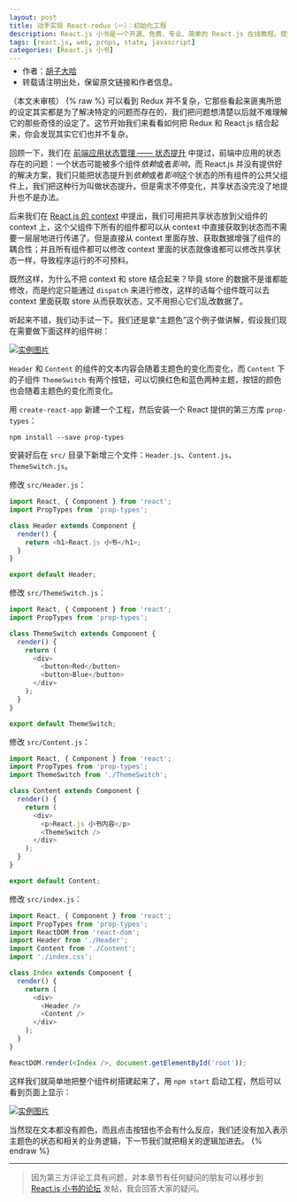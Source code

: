 ```yaml
---
layout: post
title: 动手实现 React-redux（一）：初始化工程
description: React.js 小书是一个开源、免费、专业、简单的 React.js 在线教程。提炼实战经验中基础的、重要的、频繁的知识进行重点讲解，让你能用最少的精力深入了解实战中最需要的 React.js 知识。
tags: [react.js, web, props, state, javascript]
categories: [React.js 小书]
---
```


<ul style='font-size: 14px; margin-top: -10px;'>
  <li>
    作者：<a href="https://www.zhihu.com/people/hu-zi-da-ha" target="_blank">胡子大哈</a>
  </li>
  <li>转载请注明出处，保留原文链接和作者信息。</li>
</ul>

（本文未审核）
{% raw %}
可以看到 Redux 并不复杂，它那些看起来匪夷所思的设定其实都是为了解决特定的问题而存在的，我们把问题想清楚以后就不难理解它的那些奇怪的设定了。这节开始我们来看看如何把 Redux 和 React.js 结合起来，你会发现其实它们也并不复杂。

回顾一下，我们在 [前端应用状态管理 —— 状态提升](http://react.huziketang.com/blog/lesson17) 中提过，前端中应用的状态存在的问题：一个状态可能被多个组件*依赖*或者*影响*，而 React.js 并没有提供好的解决方案，我们只能把状态提升到*依赖*或者*影响*这个状态的所有组件的公共父组件上，我们把这种行为叫做状态提升。但是需求不停变化，共享状态没完没了地提升也不是办法。

后来我们在 [React.js 的 context](http://react.huziketang.com/blog/lesson29) 中提出，我们可用把共享状态放到父组件的 context 上，这个父组件下所有的组件都可以从 context 中直接获取到状态而不需要一层层地进行传递了。但是直接从 context 里面存放、获取数据增强了组件的耦合性；并且所有组件都可以修改 context 里面的状态就像谁都可以修改共享状态一样，导致程序运行的不可预料。

既然这样，为什么不把 context 和 store 结合起来？毕竟 store 的数据不是谁都能修改，而是约定只能通过 `dispatch` 来进行修改，这样的话每个组件既可以去 context 里面获取 store 从而获取状态，又不用担心它们乱改数据了。

听起来不错，我们动手试一下。我们还是拿“主题色”这个例子做讲解，假设我们现在需要做下面这样的组件树：

<a href="http://huzidaha.github.io/static/assets/img/posts/9271BF94-6599-4F73-A814-0DDA20B634D9.png" target="_blank">![实例图片](http://huzidaha.github.io/static/assets/img/posts/9271BF94-6599-4F73-A814-0DDA20B634D9.png)</a>

`Header` 和 `Content` 的组件的文本内容会随着主题色的变化而变化，而 `Content` 下的子组件 `ThemeSwitch` 有两个按钮，可以切换红色和蓝色两种主题，按钮的颜色也会随着主题色的变化而变化。

用 `create-react-app` 新建一个工程，然后安装一个 React 提供的第三方库 `prop-types`：

```
npm install --save prop-types
```

安装好后在 `src/` 目录下新增三个文件：`Header.js`、`Content.js`、`ThemeSwitch.js`。

修改 `src/Header.js`：

```javascript
import React, { Component } from 'react';
import PropTypes from 'prop-types';

class Header extends Component {
  render() {
    return <h1>React.js 小书</h1>;
  }
}

export default Header;
```

修改 `src/ThemeSwitch.js`：

```javascript
import React, { Component } from 'react';
import PropTypes from 'prop-types';

class ThemeSwitch extends Component {
  render() {
    return (
      <div>
        <button>Red</button>
        <button>Blue</button>
      </div>
    );
  }
}

export default ThemeSwitch;
```

修改 `src/Content.js`：

```javascript
import React, { Component } from 'react';
import PropTypes from 'prop-types';
import ThemeSwitch from './ThemeSwitch';

class Content extends Component {
  render() {
    return (
      <div>
        <p>React.js 小书内容</p>
        <ThemeSwitch />
      </div>
    );
  }
}

export default Content;
```

修改 `src/index.js`：

```javascript
import React, { Component } from 'react';
import PropTypes from 'prop-types';
import ReactDOM from 'react-dom';
import Header from './Header';
import Content from './Content';
import './index.css';

class Index extends Component {
  render() {
    return (
      <div>
        <Header />
        <Content />
      </div>
    );
  }
}

ReactDOM.render(<Index />, document.getElementById('root'));
```

这样我们就简单地把整个组件树搭建起来了，用 `npm start` 启动工程，然后可以看到页面上显示：

<a href="http://huzidaha.github.io/static/assets/img/posts/6BF5EA6C-4B5E-48C8-96CF-F8B858AE6AB4.png" target="_blank">![实例图片](http://huzidaha.github.io/static/assets/img/posts/6BF5EA6C-4B5E-48C8-96CF-F8B858AE6AB4.png)</a>

当然现在文本都没有颜色，而且点击按钮也不会有什么反应，我们还没有加入表示主题色的状态和相关的业务逻辑，下一节我们就把相关的逻辑加进去。
{% endraw %}

---

> 因为第三方评论工具有问题，对本章节有任何疑问的朋友可以移步到 <a target="_blank" href="http://scriptoj.com/category/4/react-js-小书交流区">React.js 小书的论坛</a> 发帖，我会回答大家的疑问。
